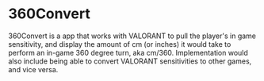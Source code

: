 # 360Convert
360Convert is a app that works with VALORANT to pull the player's in game sensitivity, and display the amount of cm (or inches) it would take to perform an in-game 360 degree turn, aka cm/360. Implementation would also include being able to convert VALORANT sensitivities to other games, and vice versa.
